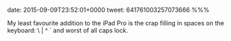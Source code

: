 date: 2015-09-09T23:52:01+0000
tweet: 641761003257073666
%%%

My least favourite addition to the iPad Pro is the crap filling in spaces on the keyboard: \ | ^ ` and worst of all caps lock.
